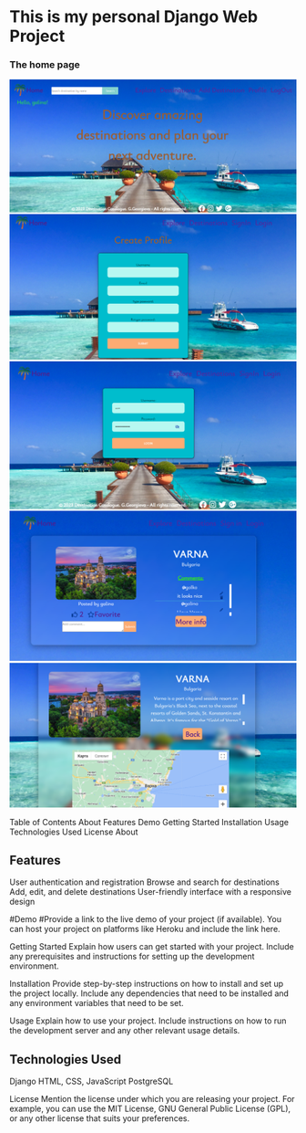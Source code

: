 # This is my personal Django Web Project

<h3> The home page </h3>
<img src="https://github.com/GalkaKG/Destinations_Catalogue/blob/main/images_for_github/destinations_catalogue_home.png" />
<img src="https://github.com/GalkaKG/Destinations_Catalogue/blob/main/images_for_github/Screenshot%202023-07-24%20191405.png" />
<img src="https://github.com/GalkaKG/Destinations_Catalogue/blob/main/images_for_github/Screenshot%202023-07-24%20191909.png" />
<img src="https://github.com/GalkaKG/Destinations_Catalogue/blob/main/images_for_github/Screenshot%202023-07-24%20191942.png" />
<img src="https://github.com/GalkaKG/Destinations_Catalogue/blob/main/images_for_github/Screenshot%202023-07-24%20192006.png" />

Table of Contents
About
Features
Demo
Getting Started
Installation
Usage
Technologies Used
License
About

<h2> Features </h2>

User authentication and registration
Browse and search for destinations
Add, edit, and delete destinations
User-friendly interface with a responsive design

#Demo
#Provide a link to the live demo of your project (if available). You can host your project on platforms like Heroku and include the link here.

Getting Started
Explain how users can get started with your project. Include any prerequisites and instructions for setting up the development environment.

Installation
Provide step-by-step instructions on how to install and set up the project locally. Include any dependencies that need to be installed and any environment variables that need to be set.

Usage
Explain how to use your project. Include instructions on how to run the development server and any other relevant usage details.

<h2> Technologies Used </h2>

Django
HTML, CSS, JavaScript
PostgreSQL 

License
Mention the license under which you are releasing your project. For example, you can use the MIT License, GNU General Public License (GPL), or any other license that suits your preferences.

